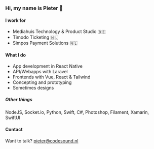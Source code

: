 ### Hi, my name is Pieter 👋

#### I work for
- Mediahuis Technology & Product Studio 🇧🇪
- Timodo Ticketing 🇳🇱
- Simpos Payment Solutions 🇳🇱

#### What I do
- App development in React Native
- API/Webapps with Laravel
- Frontends with Vue, React & Tailwind
- Concepting and prototyping
- Sometimes designs

##### Other things
NodeJS, Socket.io, Python, Swift, C#, Photoshop, Filament, Xamarin, SwiftUI

#### Contact
Want to talk? [pieter@codesound.nl](mailto:pieter@codesound.nl)
